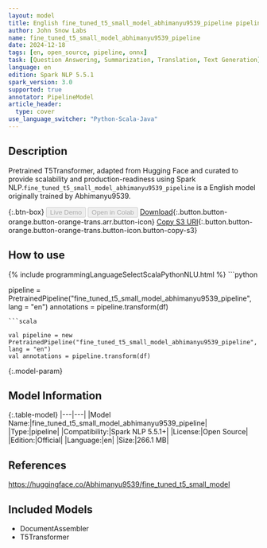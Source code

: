 ```yaml
---
layout: model
title: English fine_tuned_t5_small_model_abhimanyu9539_pipeline pipeline T5Transformer from Abhimanyu9539
author: John Snow Labs
name: fine_tuned_t5_small_model_abhimanyu9539_pipeline
date: 2024-12-18
tags: [en, open_source, pipeline, onnx]
task: [Question Answering, Summarization, Translation, Text Generation]
language: en
edition: Spark NLP 5.5.1
spark_version: 3.0
supported: true
annotator: PipelineModel
article_header:
  type: cover
use_language_switcher: "Python-Scala-Java"
---
```


## Description

Pretrained T5Transformer, adapted from Hugging Face and curated to provide scalability and production-readiness using Spark NLP.`fine_tuned_t5_small_model_abhimanyu9539_pipeline` is a English model originally trained by Abhimanyu9539.

{:.btn-box}
<button class="button button-orange" disabled>Live Demo</button>
<button class="button button-orange" disabled>Open in Colab</button>
[Download](https://s3.amazonaws.com/auxdata.johnsnowlabs.com/public/models/fine_tuned_t5_small_model_abhimanyu9539_pipeline_en_5.5.1_3.0_1734566094332.zip){:.button.button-orange.button-orange-trans.arr.button-icon}
[Copy S3 URI](s3://auxdata.johnsnowlabs.com/public/models/fine_tuned_t5_small_model_abhimanyu9539_pipeline_en_5.5.1_3.0_1734566094332.zip){:.button.button-orange.button-orange-trans.button-icon.button-copy-s3}

## How to use



<div class="tabs-box" markdown="1">
{% include programmingLanguageSelectScalaPythonNLU.html %}
```python

pipeline = PretrainedPipeline("fine_tuned_t5_small_model_abhimanyu9539_pipeline", lang = "en")
annotations =  pipeline.transform(df)   

```
```scala

val pipeline = new PretrainedPipeline("fine_tuned_t5_small_model_abhimanyu9539_pipeline", lang = "en")
val annotations = pipeline.transform(df)

```
</div>

{:.model-param}
## Model Information

{:.table-model}
|---|---|
|Model Name:|fine_tuned_t5_small_model_abhimanyu9539_pipeline|
|Type:|pipeline|
|Compatibility:|Spark NLP 5.5.1+|
|License:|Open Source|
|Edition:|Official|
|Language:|en|
|Size:|266.1 MB|

## References

https://huggingface.co/Abhimanyu9539/fine_tuned_t5_small_model

## Included Models

- DocumentAssembler
- T5Transformer